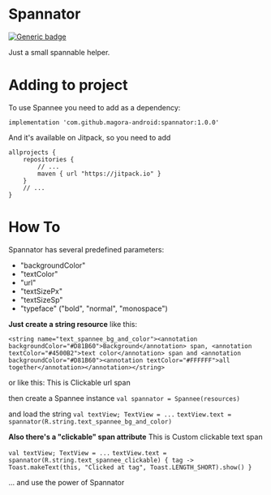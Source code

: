 # Spannator

[![Generic badge](https://img.shields.io/badge/jitPack-1.0.0-ff00.svg)](https://github.com/Magora-Android/Spannator/)

Just a small spannable helper.


# Adding to project
To use Spannee you need to add as a dependency:

`implementation 'com.github.magora-android:spannator:1.0.0'`

And it's available on Jitpack, so you need to add

    allprojects {
        repositories {
            // ...
            maven { url "https://jitpack.io" }
        }
        // ...
    }


# How To
Spannator has several predefined parameters:

- "backgroundColor"
- "textColor"
- "url"
- "textSizePx"
- "textSizeSp"
- "typeface" ("bold", "normal", "monospace")

**Just create a string resource**
like this:

    <string name="text_spannee_bg_and_color"><annotation backgroundColor="#D81B60">Background</annotation> span, <annotation textColor="#4500B2">text color</annotation> span and <annotation backgroundColor="#D81B60"><annotation textColor="#FFFFFF">all together</annotation></annotation></string>

or like this:
    <string name="text_spannee_url">This is <annotation url="https://google.com">Clickable url</annotation> span</string>

then create a Spannee instance
`val spannator = Spannee(resources)`

and load the string
`val textView; TextView = ...`
`textView.text = spannator(R.string.text_spannee_bg_and_color)`

**Also there's a "clickable" span attribute**
    <string name="text_spannee_clickable">This is <annotation clickable="CustomTag">Custom clickable text</annotation> span</string>

`val textView; TextView = ...`
`textView.text = spannator(R.string.text_spannee_clickable) { tag ->
    Toast.makeText(this, "Clicked at tag", Toast.LENGTH_SHORT).show()
}`

... and use the power of Spannator